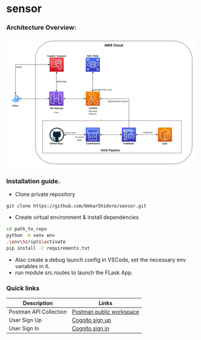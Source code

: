 # sensor

### Architecture Overview:
<img src="https://raw.githubusercontent.com/OmkarShidore/SensorApp/master/src/doc/sensor_app_architecture.jpg" alt="GitHub Logo" style="width: 800px;"/>


### Installation guide.
- Clone private repository 

```
git clone https://github.com/OmkarShidore/sensor.git
```

- Create virtual environment & install dependencies
```sh
cd path_to_repo
python -m venv env
.\env\Scripts\activate
pip install -r requirements.txt
```

- Also create a debug launch config in VSCode, set the necessary env variables in it.
- run module src.routes to launch the FLask App.

### Quick links
| Description | Links |
| ------ | ------ |
| Postman API Collection | [Postman public workspace](https://www.postman.com/maintenance-pilot-26919508/workspace/sensor/overview)|
| User Sign Up | [Cognito sign up](https://sensordb.auth.ap-south-1.amazoncognito.com/signup?client_id=5ns6kjltmpiac9sgtqgiic42e7&response_type=token&scope=aws.cognito.signin.user.admin+email+openid+phone&redirect_uri=https%3A%2F%2Fs1jpwfhil5.execute-api.ap-south-1.amazonaws.com%2F) |
| User Sign In| [Cognito sign in](https://sensordb.auth.ap-south-1.amazoncognito.com/login?client_id=5ns6kjltmpiac9sgtqgiic42e7&response_type=token&scope=aws.cognito.signin.user.admin+email+openid+phone&redirect_uri=https%3A%2F%2Fs1jpwfhil5.execute-api.ap-south-1.amazonaws.com%2F)|